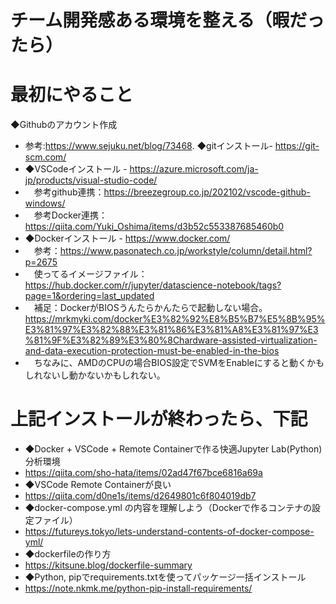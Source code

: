 # チーム開発感ある環境を整える（暇だったら）
# 最初にやること
◆Githubのアカウント作成 
- 参考:https://www.sejuku.net/blog/73468.
◆gitインストール- https://git-scm.com/
- ◆VSCodeインストール - https://azure.microsoft.com/ja-jp/products/visual-studio-code/
- 　参考github連携：https://breezegroup.co.jp/202102/vscode-github-windows/
- 　参考Docker連携：https://qiita.com/Yuki_Oshima/items/d3b52c553387685460b0
- ◆Dockerインストール - https://www.docker.com/
- 　参考：https://www.pasonatech.co.jp/workstyle/column/detail.html?p=2675
- 　使ってるイメージファイル：https://hub.docker.com/r/jupyter/datascience-notebook/tags?page=1&ordering=last_updated
- 　補足：DockerがBIOSうんたらかんたらで起動しない場合。https://mrkmyki.com/docker%E3%82%92%E8%B5%B7%E5%8B%95%E3%81%97%E3%82%88%E3%81%86%E3%81%A8%E3%81%97%E3%81%9F%E3%82%89%E3%80%8Chardware-assisted-virtualization-and-data-execution-protection-must-be-enabled-in-the-bios
- 　ちなみに、AMDのCPUの場合BIOS設定でSVMをEnableにすると動くかもしれないし動かないかもしれない。

# 上記インストールが終わったら、下記
- ◆Docker + VSCode + Remote Containerで作る快適Jupyter Lab(Python)分析環境
- https://qiita.com/sho-hata/items/02ad47f67bce6816a69a
- ◆VSCode Remote Containerが良い
- https://qiita.com/d0ne1s/items/d2649801c6f804019db7
- ◆docker-compose.yml の内容を理解しよう（Dockerで作るコンテナの設定ファイル）
- https://futureys.tokyo/lets-understand-contents-of-docker-compose-yml/
- ◆dockerfileの作り方
- https://kitsune.blog/dockerfile-summary
- ◆Python, pipでrequirements.txtを使ってパッケージ一括インストール
- https://note.nkmk.me/python-pip-install-requirements/
